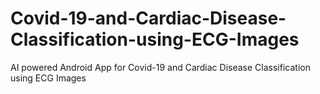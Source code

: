 # Covid-19-and-Cardiac-Disease-Classification-using-ECG-Images
AI powered Android App for Covid-19 and Cardiac Disease Classification using ECG Images
